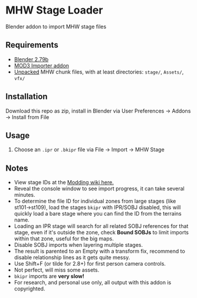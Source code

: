 # MHW Stage Loader

Blender addon to import MHW stage files

## Requirements

- [Blender 2.79b](https://download.blender.org/release/Blender2.79/)
- [MOD3 Importer addon](https://github.com/AsteriskAmpersand/Mod3-MHW-Importer)
- [Unpacked](https://github.com/JodoZT/MHWNoChunk) MHW chunk files, with at least directories: `stage/`, `Assets/`, `vfx/`

## Installation

Download this repo as zip, install in Blender via User Preferences -> Addons -> Install from File

## Usage

1. Choose an `.ipr` or `.bkipr` file via File -> Import -> MHW Stage

## Notes
- View stage IDs at the [Modding wiki here.](https://github.com/Ezekial711/MonsterHunterWorldModding/wiki/Stage-IDs)
- Reveal the console window to see import progress, it can take several minutes.
- To determine the file ID for individual zones from large stages (like st101->st109), load the stages `bkipr` with IPR/SOBJ disabled, this will quickly load a bare stage where you can find the ID from the terrains name.
- Loading an IPR stage will search for all related SOBJ references for that stage, even if it's outside the zone, check **Bound SOBJs** to limit imports within that zone, useful for the big maps.
- Disable SOBJ imports when layering multiple stages.
- The result is parented to an Empty with a transform fix, recommend to disable relationship lines as it gets quite messy.
- Use Shift+F (or tilde for 2.8+) for first person camera controls.
- Not perfect, will miss some assets.
- `bkipr` imports are **very slow!** 
- For research, and personal use only, all output with this addon is copyrighted. 
